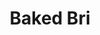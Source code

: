 ---
title: Baked Bri
sku: 001
price: 100
tags:
  - Baking
  - January
  - Cooking
  - Recipe
  - Grocery
start_date: 2018-12-01 00:00:00
stop_date: 2018-12-31 00:00:00
youtube_video_id: 4fGXsh7iVkg
---
